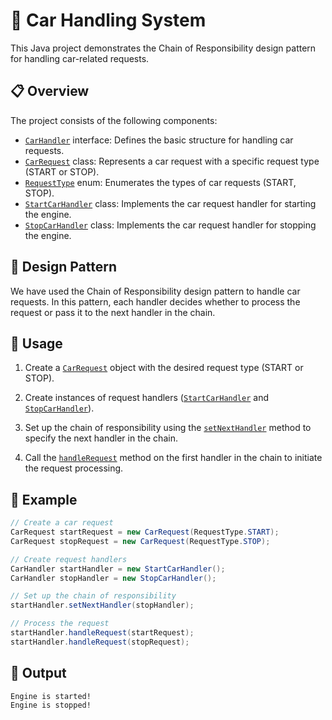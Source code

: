 # 🚗 Car Handling System

This Java project demonstrates the Chain of Responsibility design pattern for handling car-related requests.

## 📋 Overview

The project consists of the following components:

- [`CarHandler`](CarHandler.java) interface: Defines the basic structure for handling car requests.
- [`CarRequest`](CarRequest.java) class: Represents a car request with a specific request type (START or STOP).
- [`RequestType`](RequestType.java) enum: Enumerates the types of car requests (START, STOP).
- [`StartCarHandler`](StartCarHandler.java) class: Implements the car request handler for starting the engine.
- [`StopCarHandler`](StopCarHandler.java) class: Implements the car request handler for stopping the engine.

## 🎨 Design Pattern

We have used the Chain of Responsibility design pattern to handle car requests. In this pattern, each handler decides whether to process the request or pass it to the next handler in the chain.

## 🚀 Usage

1. Create a [`CarRequest`](CarRequest.java) object with the desired request type (START or STOP).

2. Create instances of request handlers ([`StartCarHandler`](StartCarHandler.java) and [`StopCarHandler`](StopCarHandler.java)).

3. Set up the chain of responsibility using the [`setNextHandler`](CarHandler.java#L5) method to specify the next handler in the chain.

4. Call the [`handleRequest`](CarHandler.java#L4) method on the first handler in the chain to initiate the request processing.

## 🏁 Example

```java
// Create a car request
CarRequest startRequest = new CarRequest(RequestType.START);
CarRequest stopRequest = new CarRequest(RequestType.STOP);

// Create request handlers
CarHandler startHandler = new StartCarHandler();
CarHandler stopHandler = new StopCarHandler();

// Set up the chain of responsibility
startHandler.setNextHandler(stopHandler);

// Process the request
startHandler.handleRequest(startRequest);
startHandler.handleRequest(stopRequest);
```

## 📝 Output

```
Engine is started!
Engine is stopped!
```